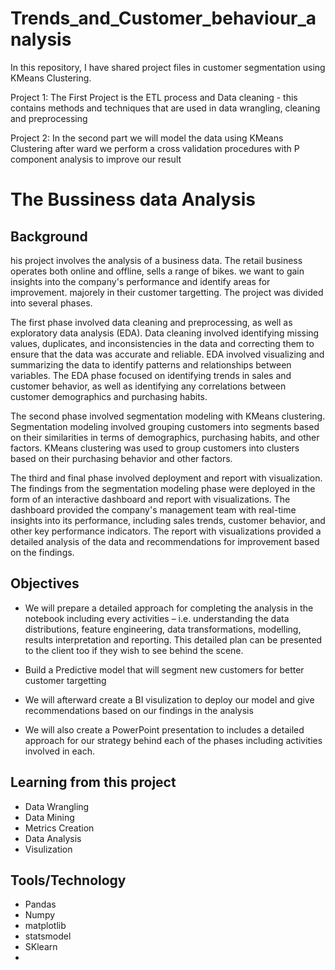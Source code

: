 # Trends_and_Customer_behaviour_analysis
In this repository, I have shared project files in customer segmentation using KMeans Clustering.

Project 1: The First Project is the ETL process and Data cleaning - this contains methods and techniques that are used in data wrangling, cleaning and preprocessing

Project 2: In the second part we will model the data using KMeans Clustering after ward we perform a cross validation procedures with P component analysis to improve our result   

# The Bussiness data Analysis
## Background
his project involves the analysis of a business data. The retail business operates both online and offline, sells a range of bikes. we want to gain insights into the company's performance and identify areas for improvement. majorely in their customer targetting. The project was divided into several phases.

The first phase involved data cleaning and preprocessing, as well as exploratory data analysis (EDA). Data cleaning involved identifying missing values, duplicates, and inconsistencies in the data and correcting them to ensure that the data was accurate and reliable. EDA involved visualizing and summarizing the data to identify patterns and relationships between variables. The EDA phase focused on identifying trends in sales and customer behavior, as well as identifying any correlations between customer demographics and purchasing habits.

The second phase involved segmentation modeling with KMeans clustering. Segmentation modeling involved grouping customers into segments based on their similarities in terms of demographics, purchasing habits, and other factors. KMeans clustering was used to group customers into clusters based on their purchasing behavior and other factors.

The third and final phase involved deployment and report with visualization. The findings from the segmentation modeling phase were deployed in the form of an interactive dashboard and report with visualizations. The dashboard provided the company's management team with real-time insights into its performance, including sales trends, customer behavior, and other key performance indicators. The report with visualizations provided a detailed analysis of the data and recommendations for improvement based on the findings.

## Objectives
- We will prepare a detailed approach for completing the analysis in the notebook including every activities – i.e. understanding the data distributions, feature engineering, data transformations, modelling, results interpretation and reporting. This detailed plan can be presented to the client too if they wish to see behind the scene. 

- Build a Predictive model that will segment new customers for better customer targetting 

- We will afterward create a BI visulization to deploy our model and give recommendations based on our findings in the analysis 

- We will also create a PowerPoint presentation to includes a detailed approach for our strategy behind each of the phases including activities involved in each.

## Learning from this project 
- Data Wrangling
- Data Mining 
- Metrics Creation 
- Data Analysis 
- Visulization

## Tools/Technology
- Pandas
- Numpy 
- matplotlib
- statsmodel
- SKlearn
- 
